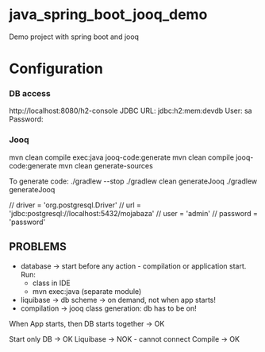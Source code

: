 # java_spring_boot_jooq_demo
Demo project with spring boot and jooq

# Configuration
### DB access
http://localhost:8080/h2-console
JDBC URL: jdbc:h2:mem:devdb
User: sa
Password:

### Jooq
mvn clean compile exec:java jooq-code:generate
mvn clean compile jooq-code:generate
mvn clean generate-sources


To generate code:
./gradlew --stop
./gradlew clean generateJooq
./gradlew generateJooq


//                    driver = 'org.postgresql.Driver'
//                    url = 'jdbc:postgresql://localhost:5432/mojabaza'
//                    user = 'admin'
//                    password = 'password'

## PROBLEMS

- database -> start before any action - compilation or application start. 
  Run: 
    - class in IDE
    - mvn exec:java (separate module)
- liquibase -> db scheme -> on demand, not when app starts!
- compilation -> jooq class generation: db has to be on! 

When App starts, then DB starts together -> OK

Start only DB -> OK
Liquibase -> NOK - cannot connect
Compile -> OK
